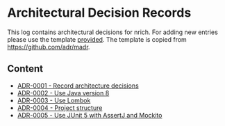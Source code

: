 # Architectural Decision Records

This log contains architectural decisions for nrich.
For adding new entries please use the template [provided](template/template.md).
The template is copied from https://github.com/adr/madr.

## Content

- [ADR-0001 - Record architecture decisions](decisions/0001-record-architecture-decisions.md)
- [ADR-0002 - Use Java version 8](decisions/0002-use-java-version-8.md)
- [ADR-0003 - Use Lombok](decisions/0003-use-lombok.md)
- [ADR-0004 - Project structure](decisions/0004-project-structure.md)
- [ADR-0005 - Use JUnit 5 with AssertJ and Mockito](decisions/0005-use-junit5-with-assertj-and-mockito.md)

